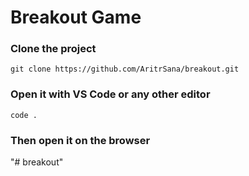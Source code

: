 <!-- @format -->

# Breakout Game

### Clone the project

```
git clone https://github.com/AritrSana/breakout.git
```

### Open it with VS Code or any other editor

```
code .
```

### Then open it on the browser
"# breakout" 

